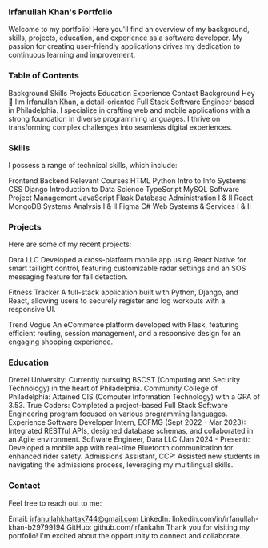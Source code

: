 ### Irfanullah Khan's Portfolio
Welcome to my portfolio! Here you'll find an overview of my background, skills, projects, education, and experience as a software developer. My passion for creating user-friendly applications drives my dedication to continuous learning and improvement.

### Table of Contents
Background
Skills
Projects
Education
Experience
Contact
Background
Hey 👋 I’m Irfanullah Khan, a detail-oriented Full Stack Software Engineer based in Philadelphia. I specialize in crafting web and mobile applications with a strong foundation in diverse programming languages. I thrive on transforming complex challenges into seamless digital experiences.

### Skills
I possess a range of technical skills, which include:

Frontend	Backend	Relevant Courses
HTML	Python	Intro to Info Systems
CSS	Django	Introduction to Data Science
TypeScript	MySQL	Software Project Management
JavaScript	Flask	Database Administration I & II
React	MongoDB	Systems Analysis I & II
Figma	C#	Web Systems & Services I & II

### Projects
Here are some of my recent projects:

Dara LLC
Developed a cross-platform mobile app using React Native for smart taillight control, featuring customizable radar settings and an SOS messaging feature for fall detection.

Fitness Tracker
A full-stack application built with Python, Django, and React, allowing users to securely register and log workouts with a responsive UI.

Trend Vogue
An eCommerce platform developed with Flask, featuring efficient routing, session management, and a responsive design for an engaging shopping experience.

### Education
Drexel University: Currently pursuing BSCST (Computing and Security Technology) in the heart of Philadelphia.
Community College of Philadelphia: Attained CIS (Computer Information Technology) with a GPA of 3.53.
True Coders: Completed a project-based Full Stack Software Engineering program focused on various programming languages.
Experience
Software Developer Intern, ECFMG (Sept 2022 - Mar 2023): Integrated RESTful APIs, designed database schemas, and collaborated in an Agile environment.
Software Engineer, Dara LLC (Jan 2024 - Present): Developed a mobile app with real-time Bluetooth communication for enhanced rider safety.
Admissions Assistant, CCP: Assisted new students in navigating the admissions process, leveraging my multilingual skills.

### Contact
Feel free to reach out to me:

Email: irfanullahkhattak744@gmail.com
LinkedIn: linkedin.com/in/irfanullah-khan-b29799194
GitHub: github.com/irfankahn
Thank you for visiting my portfolio! I'm excited about the opportunity to connect and collaborate.
